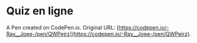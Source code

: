 # Quiz en ligne

A Pen created on CodePen.io. Original URL: [https://codepen.io/-Ray__Joee-/pen/QWPejrz](https://codepen.io/-Ray__Joee-/pen/QWPejrz).

